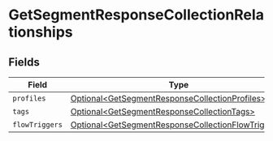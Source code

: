# GetSegmentResponseCollectionRelationships


## Fields

| Field                                                                                                                      | Type                                                                                                                       | Required                                                                                                                   | Description                                                                                                                |
| -------------------------------------------------------------------------------------------------------------------------- | -------------------------------------------------------------------------------------------------------------------------- | -------------------------------------------------------------------------------------------------------------------------- | -------------------------------------------------------------------------------------------------------------------------- |
| `profiles`                                                                                                                 | [Optional\<GetSegmentResponseCollectionProfiles>](../../models/components/GetSegmentResponseCollectionProfiles.md)         | :heavy_minus_sign:                                                                                                         | N/A                                                                                                                        |
| `tags`                                                                                                                     | [Optional\<GetSegmentResponseCollectionTags>](../../models/components/GetSegmentResponseCollectionTags.md)                 | :heavy_minus_sign:                                                                                                         | N/A                                                                                                                        |
| `flowTriggers`                                                                                                             | [Optional\<GetSegmentResponseCollectionFlowTriggers>](../../models/components/GetSegmentResponseCollectionFlowTriggers.md) | :heavy_minus_sign:                                                                                                         | N/A                                                                                                                        |